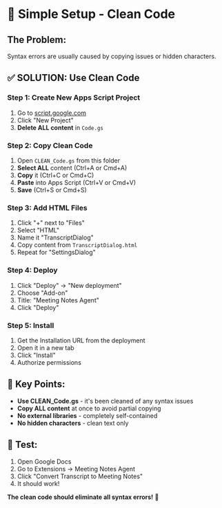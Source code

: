 # 🚀 Simple Setup - Clean Code

## The Problem:
Syntax errors are usually caused by copying issues or hidden characters.

## ✅ SOLUTION: Use Clean Code

### Step 1: Create New Apps Script Project
1. Go to [script.google.com](https://script.google.com/)
2. Click "New Project"
3. **Delete ALL content** in `Code.gs`

### Step 2: Copy Clean Code
1. Open `CLEAN_Code.gs` from this folder
2. **Select ALL** content (Ctrl+A or Cmd+A)
3. **Copy** it (Ctrl+C or Cmd+C)
4. **Paste** into Apps Script (Ctrl+V or Cmd+V)
5. **Save** (Ctrl+S or Cmd+S)

### Step 3: Add HTML Files
1. Click "+" next to "Files"
2. Select "HTML"
3. Name it "TranscriptDialog"
4. Copy content from `TranscriptDialog.html`
5. Repeat for "SettingsDialog"

### Step 4: Deploy
1. Click "Deploy" → "New deployment"
2. Choose "Add-on"
3. Title: "Meeting Notes Agent"
4. Click "Deploy"

### Step 5: Install
1. Get the Installation URL from the deployment
2. Open it in a new tab
3. Click "Install"
4. Authorize permissions

## 🎯 Key Points:

- **Use CLEAN_Code.gs** - it's been cleaned of any syntax issues
- **Copy ALL content** at once to avoid partial copying
- **No external libraries** - completely self-contained
- **No hidden characters** - clean text only

## 🚀 Test:

1. Open Google Docs
2. Go to Extensions → Meeting Notes Agent
3. Click "Convert Transcript to Meeting Notes"
4. It should work!

**The clean code should eliminate all syntax errors!** 🎯
